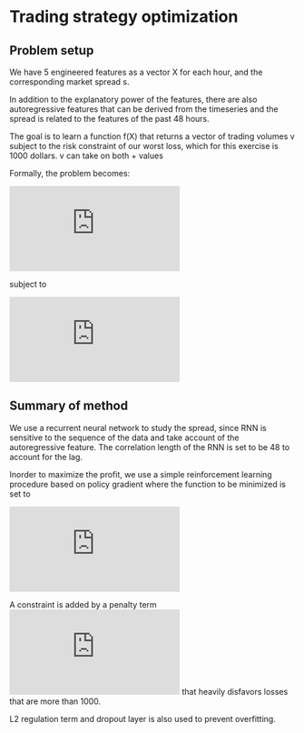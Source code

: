 # Trading strategy optimization

## Problem setup
We have 5 engineered features as a vector X for each hour, and the corresponding market spread s.

In addition to the explanatory power of the features, there are also autoregressive features that can be derived from the timeseries and the spread is related to the features of the past 48 hours.

The goal is to learn a function f(X) that returns a vector of trading volumes v subject to the risk constraint of our worst loss, which for this exercise is 1000 dollars.  v can take on both + values 

Formally, the problem becomes:

![](https://latex.codecogs.com/gif.latex?%24%5Cmax%7B%5Csum_%7Bi%3D1%7D%5E%7Bn%7D%7Dv_i%20s_i%24)

subject to

![](https://latex.codecogs.com/gif.latex?%24%5Cmin%28vs%29%24%20%3E%3D%20-1000)


## Summary of method
We use a recurrent neural network to study the spread, since RNN is sensitive to the sequence of the data and take account of the autoregressive feature. The correlation length of the RNN is set to be 48 to account for the lag.

Inorder to maximize the profit, we use a simple reinforcement learning procedure based on policy gradient where the function to be minimized is set to 

![](https://latex.codecogs.com/gif.latex?%24-%5Csum_i%20v_i%20s_i%24)

A constraint is added by a penalty term 
![](https://latex.codecogs.com/gif.latex?e%5E%7B-%28%5Cmin%28vs%29&plus;1000%29%7D)
that heavily disfavors losses that are more than 1000.

L2 regulation term and dropout layer is also used to prevent overfitting.

